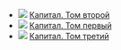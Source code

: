 * ![](/books/economics/Карл%20Генрих%20Маркс/Капитал.%20Том%20второй.jpg) [Капитал. Том второй](/books/economics/Карл%20Генрих%20Маркс/Капитал.%20Том%20второй)
* ![](/books/economics/Карл%20Генрих%20Маркс/Капитал.%20Том%20первый.jpg) [Капитал. Том первый](/books/economics/Карл%20Генрих%20Маркс/Капитал.%20Том%20первый)
* ![](/books/economics/Карл%20Генрих%20Маркс/Капитал.%20Том%20третий.jpg) [Капитал. Том третий](/books/economics/Карл%20Генрих%20Маркс/Капитал.%20Том%20третий)